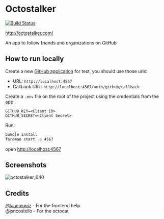 # Octostalker
[![Build Status](https://travis-ci.org/arthurnn/octostalker.svg?branch=master)](https://travis-ci.org/arthurnn/octostalker)

http://octostalker.com/

An app to follow friends and organizations on GitHub

## How to run locally

Create a new [GitHub application](https://github.com/settings/applications/new) for test, you should use those urls:

- URL: `http://localhost:4567`
- Callback URL: `http://localhost:4567/auth/github/callback`

Create a `.env` file on the root of the project using the credentials from the app:

```
GITHUB_KEY=<Client ID>
GITHUB_SECRET=<Client Secret>
```

Run:
```bash
bundle install
foreman start -p 4567
```

open [http://localhost:4567](http://localhost:4567)

## Screenshots

![octostalker_640](https://f.cloud.github.com/assets/833383/1847298/cda51bb0-7642-11e3-9edc-b335f98785ef.gif)

## Credits

[@luanmuniz](https://github.com/luanmuniz) - For the frontend help  
@jsncostello - For the octocat

